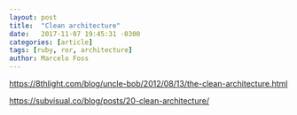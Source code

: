 ```yaml
---
layout: post
title:  "Clean architecture"
date:   2017-11-07 19:45:31 -0300
categories: [article]
tags: [ruby, ror, architecture]
author: Marcelo Foss
---
```


https://8thlight.com/blog/uncle-bob/2012/08/13/the-clean-architecture.html

https://subvisual.co/blog/posts/20-clean-architecture/
